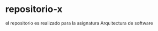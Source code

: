 repositorio-x
=============

el repositorio es realizado para la asignatura Arquitectura de software